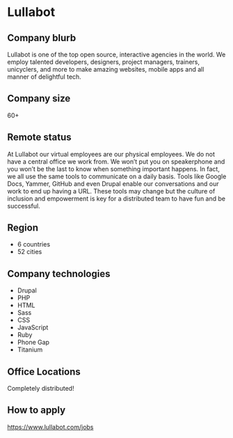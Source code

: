 # Lullabot

## Company blurb

Lullabot is one of the top open source, interactive agencies in the world. We employ talented developers, designers, project managers, trainers, unicyclers, and more to make amazing websites, mobile apps and all manner of delightful tech.

## Company size

60+

## Remote status

At Lullabot our virtual employees are our physical employees. We do not have a central office we work from. We won’t put you on speakerphone and you won’t be the last to know when something important happens. In fact, we all use the same tools to communicate on a daily basis. Tools like Google Docs, Yammer, GitHub and even Drupal enable our conversations and our work to end up having a URL. These tools may change but the culture of inclusion and empowerment is key for a distributed team to have fun and be successful.

## Region

- 6 countries
- 52 cities

## Company technologies

- Drupal
- PHP
- HTML
- Sass
- CSS
- JavaScript
- Ruby
- Phone Gap
- Titanium

## Office Locations

Completely distributed!

## How to apply

https://www.lullabot.com/jobs
